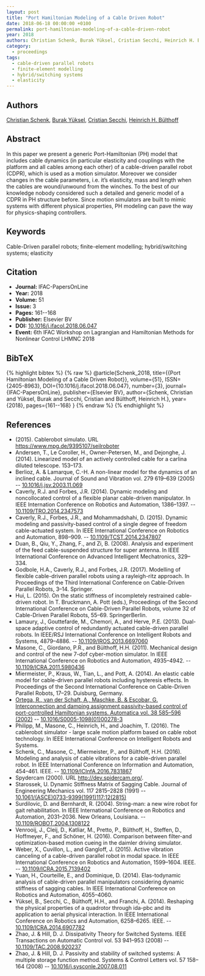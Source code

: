 ```yaml
---
layout: post
title: "Port Hamiltonian Modeling of a Cable Driven Robot"
date: 2018-06-18 00:00:00 +0100
permalink: port-hamiltonian-modeling-of-a-cable-driven-robot
year: 2018
authors: Christian Schenk, Burak Yüksel, Cristian Secchi, Heinrich H. Bülthoff
category:
  - proceedings
tags:
  - cable-driven parallel robots
  - finite-element modelling
  - hybrid/switching systems
  - elasticity
---
```

 
## Authors
[Christian Schenk](authors/christian_schenk), [Burak Yüksel](authors/burak_yuksel), [Cristian Secchi](authors/cristian_secchi), [Heinrich H. Bülthoff](authors/heinrich_h_bulthoff)
 
## Abstract
In this paper we present a generic Port-Hamiltonian (PH) model that includes cable dynamics (in particular elasticity and couplings with the platform and all cables among each other) of a cable-driven parallel robot (CDPR), which is used as a motion simulator. Moreover we consider changes in the cable parameters, i.e. it’s elasticity, mass and length when the cables are wound/unwound from the winches. To the best of our knowledge nobody considered such a detailed and generic model of a CDPR in PH structure before. Since motion simulators are built to mimic systems with different physical properties, PH modeling can pave the way for physics-shaping controllers.
 
## Keywords
Cable-Driven parallel robots; finite-element modelling; hybrid/switching systems; elasticity
 
## Citation
- **Journal:** IFAC-PapersOnLine
- **Year:** 2018
- **Volume:** 51
- **Issue:** 3
- **Pages:** 161--168
- **Publisher:** Elsevier BV
- **DOI:** [10.1016/j.ifacol.2018.06.047](https://doi.org/10.1016/j.ifacol.2018.06.047)
- **Event:** 6th IFAC Workshop on Lagrangian and Hamiltonian Methods for Nonlinear Control LHMNC 2018
 
## BibTeX
{% highlight bibtex %}
{% raw %}
@article{Schenk_2018,
  title={{Port Hamiltonian Modeling of a Cable Driven Robot}},
  volume={51},
  ISSN={2405-8963},
  DOI={10.1016/j.ifacol.2018.06.047},
  number={3},
  journal={IFAC-PapersOnLine},
  publisher={Elsevier BV},
  author={Schenk, Christian and Yüksel, Burak and Secchi, Cristian and Bülthoff, Heinrich H.},
  year={2018},
  pages={161--168}
}
{% endraw %}
{% endhighlight %}
 
## References
- (2015). Cablerobot simulato. URL https://www.mpg.de/9395107/seilroboter
- Andersen, T., Le Coroller, H., Owner-Petersen, M., and Dejonghe, J. (2014). Linearized model of an actively controlled cable for a carlina diluted telescope. 153–173.
- Berlioz, A. & Lamarque, C.-H. A non-linear model for the dynamics of an inclined cable. Journal of Sound and Vibration vol. 279 619–639 (2005) -- [10.1016/j.jsv.2003.11.069](https://doi.org/10.1016/j.jsv.2003.11.069)
- Caverly, R.J. and Forbes, J.R. (2014). Dynamic modeling and noncollocated control of a flexible planar cable-driven manipulator. In IEEE Internation Conference on Robotics and Automation, 1386–1397. -- [10.1109/TRO.2014.2347573](https://doi.org/10.1109/TRO.2014.2347573)
- Caverly, R.J., Forbes, J.R., and Mohammadshahi, D. (2015). Dynamic modeling and passivity-based control of a single degree of freedom cable-actuated system. In IEEE International Conference on Robotics and Automation, 898–909. -- [10.1109/TCST.2014.2347807](https://doi.org/10.1109/TCST.2014.2347807)
- Duan, B., Qiu, Y., Zhang, F., and Zi, B. (2008). Analysis and experiment of the feed cable-suspended structure for super antenna. In IEEE International Conference on Advanced Intelligent Mechatronics, 329–334.
- Godbole, H.A., Caverly, R.J., and Forbes, J.R. (2017). Modelling of flexible cable-driven parallel robots using a rayleigh-ritz approach. In Proceedings of the Third International Conference on Cable-Driven Parallel Robots, 3–14. Springer.
- Hui, L. (2015). On the static stiffness of incompletely restrained cable-driven robot. In T. Bruckmann, A. Pott (eds.), Proceedings of the Second International Conference on Cable-Driven Parallel Robots, volume 32 of Cable-Driven Parallel Robots, 55–69. SpringerBerlin.
- Lamaury, J., Gouttefarde, M., Chemori, A., and Herve, P.E. (2013). Dual-space adaptive control of redundantly actuated cable-driven parallel robots. In IEEE/RSJ International Conference on Intelligent Robots and Systems, 4879–4886. -- [10.1109/IROS.2013.6697060](https://doi.org/10.1109/IROS.2013.6697060)
- Masone, C., Giordano, P.R., and Bülthoff, H.H. (2011). Mechanical design and control of the new 7-dof cyber-motion simulator. In IEEE International Conference on Robotics and Automation, 4935–4942. -- [10.1109/ICRA.2011.5980436](https://doi.org/10.1109/ICRA.2011.5980436)
- Miermeister, P., Kraus, W., Tian, L., and Pott, A. (2014). An elastic cable model for cable-driven parallel robots including hysteresis effects. In Proceedings of the Second International Conference on Cable-Driven Parallel Robots, 17–29. Duisburg, Germany.
- [Ortega, R., van der Schaft, A., Maschke, B. & Escobar, G. Interconnection and damping assignment passivity-based control of port-controlled Hamiltonian systems. Automatica vol. 38 585–596 (2002)](interconnection-and-damping-assignment-passivity-based-control-of-port-controlled-hamiltonian-systems) -- [10.1016/S0005-1098(01)00278-3](https://doi.org/10.1016/S0005-1098(01)00278-3)
- Philipp, M., Masone, C., Heinrich, H., and Joachim, T. (2016). The cablerobot simulator - large scale motion platform based on cable robot technology. In IEEE International Conference on Intelligent Robots and Systems.
- Schenk, C., Masone, C., Miermeister, P., and Bülthoff, H.H. (2016). Modeling and analysis of cable vibrations for a cable-driven parallel robot. In IEEE International Conference on Information and Automation, 454–461. IEEE. -- [10.1109/ICInfA.2016.7831867](https://doi.org/10.1109/ICInfA.2016.7831867)
- Spydercam (2000). URL http://dev.spidercam.org/.
- Starossek, U. Dynamic Stiffness Matrix of Sagging Cable. Journal of Engineering Mechanics vol. 117 2815–2828 (1991) -- [10.1061/(ASCE)0733-9399(1991)117:12(2815)](https://doi.org/10.1061/(ASCE)0733-9399(1991)117:12(2815))
- Surdilovic, D. and Bernhardt, R. (2004). String-man: a new wire robot for gait rehabilitation. In IEEE International Conference on Robotics and Automation, 2031–2036. New Orleans, Louisiana. -- [10.1109/ROBOT.2004.1308122](https://doi.org/10.1109/ROBOT.2004.1308122)
- Venrooij, J., Cleij, D., Katliar, M., Pretto, P., Bülthoff, H., Steffen, D., Hoffmeyer, F., and Schöner, H. (2016). Comparison between filter-and optimization-based motion cueing in the daimler driving simulator.
- Weber, X., Cuvillon, L., and Gangloff, J. (2015). Active vibration canceling of a cable-driven parallel robot in modal space. In IEEE International Conference on Robotics and Automation, 1599–1604. IEEE. -- [10.1109/ICRA.2015.7139402](https://doi.org/10.1109/ICRA.2015.7139402)
- Yuan, H., Courteille, E., and Dominique, D. (2014). Elas-todynamic analysis of cable-driven parallel manipulators considering dynamic stiffness of sagging cables. In IEEE International Conference on Robotics and Automation, 4055–4060.
- Yüksel, B., Secchi, C., Bülthoff, H.H., and Franchi, A. (2014). Reshaping the physical properties of a quadrotor through ida-pbc and its application to aerial physical interaction. In IEEE International Conference on Robotics and Automation, 6258–6265. IEEE. -- [10.1109/ICRA.2014.6907782](https://doi.org/10.1109/ICRA.2014.6907782)
- Zhao, J. & Hill, D. J. Dissipativity Theory for Switched Systems. IEEE Transactions on Automatic Control vol. 53 941–953 (2008) -- [10.1109/TAC.2008.920237](https://doi.org/10.1109/TAC.2008.920237)
- Zhao, J. & Hill, D. J. Passivity and stability of switched systems: A multiple storage function method. Systems &amp; Control Letters vol. 57 158–164 (2008) -- [10.1016/j.sysconle.2007.08.011](https://doi.org/10.1016/j.sysconle.2007.08.011)

